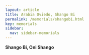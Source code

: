 ```yaml
---
layout: article
title: Arabia Oviedo, Shango Bi
permalink: /memorials/shangobi.html
key: memorials
sidebar:
  nav: sidebar-memorials
---
```


**Shango Bi, Oni Shango**

